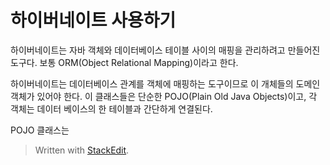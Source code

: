 # 하이버네이트 사용하기

하이버네이트는 자바 객체와 데이터베이스 테이블 사이의 매핑을 관리하려고 만들어진 도구다. 보통 ORM(Object Relational Mapping)이라고 한다. 

하이버네이트는 데이터베이스 관계를 객체에 매핑하는 도구이므로 이 개체들의 도메인 객체가 있어야 한다. 이 클래스들은 단순한 POJO(Plain Old Java Objects)이고, 각 객체는 데이터 베이스의 한 테이블과 간단하게 연결된다. 

POJO 클래스는 

> Written with [StackEdit](https://stackedit.io/).
<!--stackedit_data:
eyJoaXN0b3J5IjpbNTc2MDYzOTkzLDE2Mzg0MDk2MzAsMTc5Mj
YzOTgxMiw3MzA5OTgxMTZdfQ==
-->